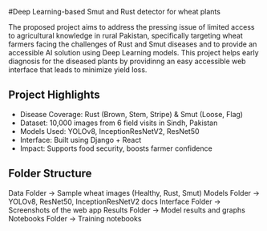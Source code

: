 #Deep Learning-based Smut and Rust detector for wheat plants

The proposed project aims to address the pressing issue of limited access to agricultural knowledge in rural Pakistan, specifically targeting wheat farmers facing the challenges of Rust and Smut diseases and to provide an accessible AI solution using Deep Learning models. This project helps early diagnosis for the diseased plants by providinng an easy accessible web interface that leads to minimize  yield loss.

##  Project Highlights
-  Disease Coverage: Rust (Brown, Stem, Stripe) & Smut (Loose, Flag)
-  Dataset: 10,000 images from 6 field visits in Sindh, Pakistan
-  Models Used: YOLOv8, InceptionResNetV2, ResNet50
-  Interface: Built using Django + React
-  Impact: Supports food security, boosts farmer confidence

## Folder Structure
Data Folder → Sample wheat images (Healthy, Rust, Smut)
Models Folder → YOLOv8, ResNet50, InceptionResNetV2 docs
Interface Folder → Screenshots of the web app
Results Folder → Model results and graphs
Notebooks Folder → Training notebooks

